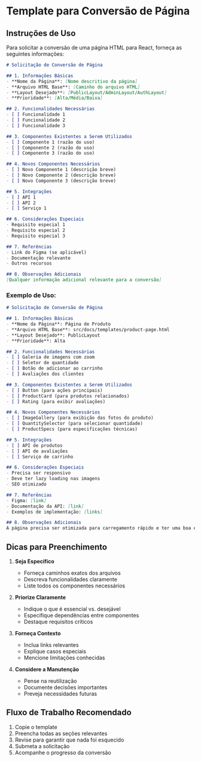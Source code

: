 # Template para Conversão de Página

## Instruções de Uso
Para solicitar a conversão de uma página HTML para React, forneça as seguintes informações:

```markdown
# Solicitação de Conversão de Página

## 1. Informações Básicas
- **Nome da Página**: [Nome descritivo da página]
- **Arquivo HTML Base**: [Caminho do arquivo HTML]
- **Layout Desejado**: [PublicLayout/AdminLayout/AuthLayout]
- **Prioridade**: [Alta/Média/Baixa]

## 2. Funcionalidades Necessárias
- [ ] Funcionalidade 1
- [ ] Funcionalidade 2
- [ ] Funcionalidade 3

## 3. Componentes Existentes a Serem Utilizados
- [ ] Componente 1 (razão do uso)
- [ ] Componente 2 (razão do uso)
- [ ] Componente 3 (razão do uso)

## 4. Novos Componentes Necessários
- [ ] Novo Componente 1 (descrição breve)
- [ ] Novo Componente 2 (descrição breve)
- [ ] Novo Componente 3 (descrição breve)

## 5. Integrações
- [ ] API 1
- [ ] API 2
- [ ] Serviço 1

## 6. Considerações Especiais
- Requisito especial 1
- Requisito especial 2
- Requisito especial 3

## 7. Referências
- Link do Figma (se aplicável)
- Documentação relevante
- Outros recursos

## 8. Observações Adicionais
[Qualquer informação adicional relevante para a conversão]
```

### Exemplo de Uso:

```markdown
# Solicitação de Conversão de Página

## 1. Informações Básicas
- **Nome da Página**: Página de Produto
- **Arquivo HTML Base**: src/docs/templates/product-page.html
- **Layout Desejado**: PublicLayout
- **Prioridade**: Alta

## 2. Funcionalidades Necessárias
- [ ] Galeria de imagens com zoom
- [ ] Seletor de quantidade
- [ ] Botão de adicionar ao carrinho
- [ ] Avaliações dos clientes

## 3. Componentes Existentes a Serem Utilizados
- [ ] Button (para ações principais)
- [ ] ProductCard (para produtos relacionados)
- [ ] Rating (para exibir avaliações)

## 4. Novos Componentes Necessários
- [ ] ImageGallery (para exibição das fotos do produto)
- [ ] QuantitySelector (para selecionar quantidade)
- [ ] ProductSpecs (para especificações técnicas)

## 5. Integrações
- [ ] API de produtos
- [ ] API de avaliações
- [ ] Serviço de carrinho

## 6. Considerações Especiais
- Precisa ser responsivo
- Deve ter lazy loading nas imagens
- SEO otimizado

## 7. Referências
- Figma: [link]
- Documentação da API: [link]
- Exemplos de implementação: [links]

## 8. Observações Adicionais
A página precisa ser otimizada para carregamento rápido e ter uma boa experiência mobile.
```

## Dicas para Preenchimento

1. **Seja Específico**
   - Forneça caminhos exatos dos arquivos
   - Descreva funcionalidades claramente
   - Liste todos os componentes necessários

2. **Priorize Claramente**
   - Indique o que é essencial vs. desejável
   - Especifique dependências entre componentes
   - Destaque requisitos críticos

3. **Forneça Contexto**
   - Inclua links relevantes
   - Explique casos especiais
   - Mencione limitações conhecidas

4. **Considere a Manutenção**
   - Pense na reutilização
   - Documente decisões importantes
   - Preveja necessidades futuras

## Fluxo de Trabalho Recomendado

1. Copie o template
2. Preencha todas as seções relevantes
3. Revise para garantir que nada foi esquecido
4. Submeta a solicitação
5. Acompanhe o progresso da conversão
